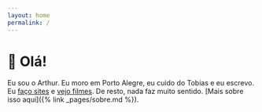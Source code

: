 ```yaml
---
layout: home
permalink: /
---
```


# 👋 Olá!

Eu sou o Arthur. Eu moro em Porto Alegre, eu cuido do Tobias e eu escrevo. Eu [faço sites](https://github.com/arthrfrts/) e [vejo filmes](https://letterboxd.com/arthrfrts). De resto, nada faz muito sentido. [Mais sobre isso aqui]({% link _pages/sobre.md %}).
